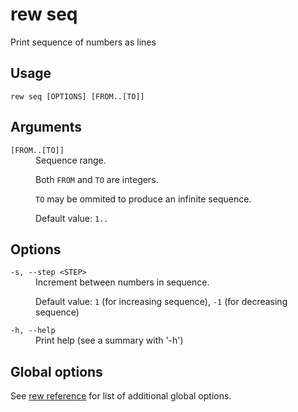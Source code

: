 # rew seq

Print sequence of numbers as lines

## Usage

```
rew seq [OPTIONS] [FROM..[TO]]
```

## Arguments

<dl>
<dt><code>[FROM..[TO]]</code></dt>
<dd>
Sequence range.

Both `FROM` and `TO` are integers.

`TO` may be ommited to produce an infinite sequence.

Default value: `1..`
</dd>
</dl>

## Options

<dl>

<dt><code>-s, --step &lt;STEP&gt;</code></dt>
<dd>
Increment between numbers in sequence.

Default value: `1` (for increasing sequence), `-1` (for decreasing sequence)
</dd>

<dt><code>-h, --help</code></dt>
<dd>
Print help (see a summary with '-h')
</dd>
</dl>

## Global options

See [rew reference](rew.md#global-options) for list of additional global options.
